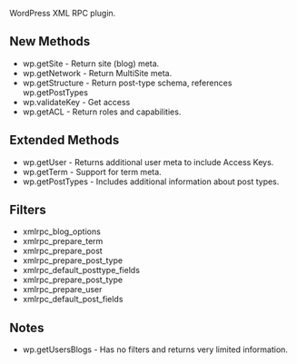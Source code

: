 WordPress XML RPC plugin.

## New Methods
* wp.getSite - Return site (blog) meta.
* wp.getNetwork - Return MultiSite meta.
* wp.getStructure - Return post-type schema, references wp.getPostTypes
* wp.validateKey - Get access
* wp.getACL - Return roles and capabilities.

## Extended Methods
* wp.getUser - Returns additional user meta to include Access Keys.
* wp.getTerm - Support for term meta.
* wp.getPostTypes - Includes additional information about post types.

## Filters
* xmlrpc_blog_options
* xmlrpc_prepare_term
* xmlrpc_prepare_post
* xmlrpc_prepare_post_type
* xmlrpc_default_posttype_fields
* xmlrpc_prepare_post_type
* xmlrpc_prepare_user
* xmlrpc_default_post_fields

## Notes
* wp.getUsersBlogs - Has no filters and returns very limited information.
